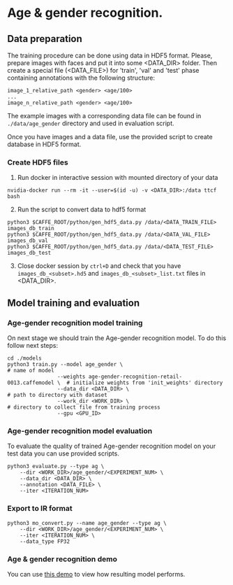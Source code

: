 # Age & gender recognition.

## Data preparation

The training procedure can be done using data in HDF5 format. Please, prepare images with faces and put it into some
<DATA_DIR> folder. Then create a special file (<DATA_FILE>) for 'train', 'val' and 'test' phase containing annotations
with the following structure:
```
image_1_relative_path <gender> <age/100>
...
image_n_relative_path <gender> <age/100>
```
The example images with a corresponding data file can be found in `./data/age_gender` directory and used in evaluation script.

Once you have images and a data file, use the provided script to create database in HDF5 format.

### Create HDF5 files
1. Run docker in interactive session with mounted directory of your data
```Shell
nvidia-docker run --rm -it --user=$(id -u) -v <DATA_DIR>:/data ttcf bash
```

2. Run the script to convert data to hdf5 format
 ```Shell
python3 $CAFFE_ROOT/python/gen_hdf5_data.py /data/<DATA_TRAIN_FILE> images_db_train
python3 $CAFFE_ROOT/python/gen_hdf5_data.py /data/<DATA_VAL_FILE> images_db_val
python3 $CAFFE_ROOT/python/gen_hdf5_data.py /data/<DATA_TEST_FILE> images_db_test
```

3. Close docker session by `ctrl+D` and check that you have `images_db_<subset>.hd5` and `images_db_<subset>_list.txt` files in <DATA_DIR>.


## Model training and evaluation

### Age-gender recognition model training
On next stage we should train the Age-gender recognition model. To do this follow next steps:

```Shell
cd ./models
python3 train.py --model age_gender \                                      # name of model
                --weights age-gender-recognition-retail-0013.caffemodel \  # initialize weights from 'init_weights' directory
                --data_dir <DATA_DIR> \                                    # path to directory with dataset
                --work_dir <WORK_DIR> \                                    # directory to collect file from training process
                --gpu <GPU_ID>
```


### Age-gender recognition model evaluation
To evaluate the quality of trained Age-gender recognition model on your test data you can use provided scripts.

```Shell
python3 evaluate.py --type ag \
    --dir <WORK_DIR>/age_gender/<EXPERIMENT_NUM> \
    --data_dir <DATA_DIR> \
    --annotation <DATA_FILE> \
    --iter <ITERATION_NUM>
```

### Export to IR format

```Shell
python3 mo_convert.py --name age_gender --type ag \
    --dir <WORK_DIR>/age_gender/<EXPERIMENT_NUM> \
    --iter <ITERATION_NUM> \
    --data_type FP32
```

### Age & gender recognition demo
You can use [this demo](https://github.com/opencv/open_model_zoo/tree/master/demos/interactive_face_detection_demo) to view how resulting model performs.
